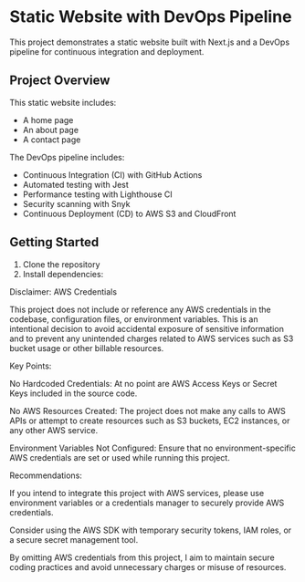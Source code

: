 # Static Website with DevOps Pipeline

This project demonstrates a static website built with Next.js and a DevOps pipeline for continuous integration and deployment.

## Project Overview

This static website includes:
- A home page
- An about page
- A contact page

The DevOps pipeline includes:
- Continuous Integration (CI) with GitHub Actions
- Automated testing with Jest
- Performance testing with Lighthouse CI
- Security scanning with Snyk
- Continuous Deployment (CD) to AWS S3 and CloudFront

## Getting Started

1. Clone the repository
2. Install dependencies:


Disclaimer: AWS Credentials

This project does not include or reference any AWS credentials in the codebase, configuration files, or environment variables. This is an intentional decision to avoid accidental exposure of sensitive information and to prevent any unintended charges related to AWS services such as S3 bucket usage or other billable resources.

Key Points:

No Hardcoded Credentials: At no point are AWS Access Keys or Secret Keys included in the source code.

No AWS Resources Created: The project does not make any calls to AWS APIs or attempt to create resources such as S3 buckets, EC2 instances, or any other AWS service.

Environment Variables Not Configured: Ensure that no environment-specific AWS credentials are set or used while running this project.

Recommendations:

If you intend to integrate this project with AWS services, please use environment variables or a credentials manager to securely provide AWS credentials.

Consider using the AWS SDK with temporary security tokens, IAM roles, or a secure secret management tool.

By omitting AWS credentials from this project, I aim to maintain secure coding practices and avoid unnecessary charges or misuse of resources.
